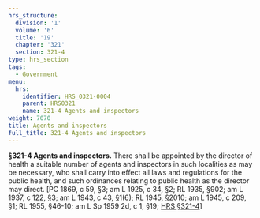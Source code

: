 ```yaml
---
hrs_structure:
  division: '1'
  volume: '6'
  title: '19'
  chapter: '321'
  section: 321-4
type: hrs_section
tags:
  - Government
menu:
  hrs:
    identifier: HRS_0321-0004
    parent: HRS0321
    name: 321-4 Agents and inspectors
weight: 7070
title: Agents and inspectors
full_title: 321-4 Agents and inspectors
---
```

**§321-4 Agents and inspectors.** There shall be appointed by the director of health a suitable number of agents and inspectors in such localities as may be necessary, who shall carry into effect all laws and regulations for the public health, and such ordinances relating to public health as the director may direct. [PC 1869, c 59, §3; am L 1925, c 34, §2; RL 1935, §902; am L 1937, c 122, §3; am L 1943, c 43, §1(6); RL 1945, §2010; am L 1945, c 209, §1; RL 1955, §46-10; am L Sp 1959 2d, c 1, §19; [HRS §321-4](/title-19/chapter-321/section-321-4/)]